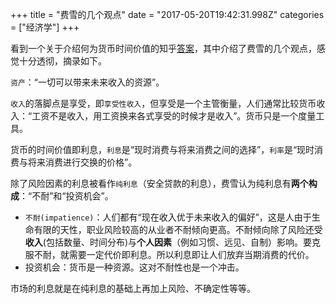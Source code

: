 +++
title = "费雪的几个观点"
date = "2017-05-20T19:42:31.998Z"
categories = ["经济学"]
+++

看到一个关于介绍何为货币时间价值的知乎[答案](https://www.zhihu.com/question/22614551/answer/22849691)，其中介绍了费雪的几个观点，感觉十分透彻，摘录如下。

`资产`：“一切可以带来未来收入的资源”。

`收入`的落脚点是享受，即`享受性收入`，但享受是一个主管衡量，人们通常比较货币收入：“工资不是收入，用工资换来各式享受的时候才是收入”。货币只是一个度量工具。

货币的时间价值即利息，`利息`是“现时消费与将来消费之间的选择”，`利率`是“现时消费与将来消费进行交换的价格”。

除了风险因素的利息被看作`纯利息`（安全贷款的利息），费雪认为纯利息有**两个构成**：“不耐”和“投资机会”。

- `不耐(impatience)`：人们都有“现在收入优于未来收入的偏好”，这是人由于生命有限的天性，职业风险较高的从业者不耐倾向更高。不耐倾向除了风险还受**收入**(包括数量、时间分布)与**个人因素**（例如习惯、远见、自制）影响。要克服不耐，就需要一定代价即利息。所以利息即让人们放弃当期消费的代价。
- 投资机会：货币是一种资源。这对不耐性也是一个冲击。

市场的利息就是在纯利息的基础上再加上风险、不确定性等等。

